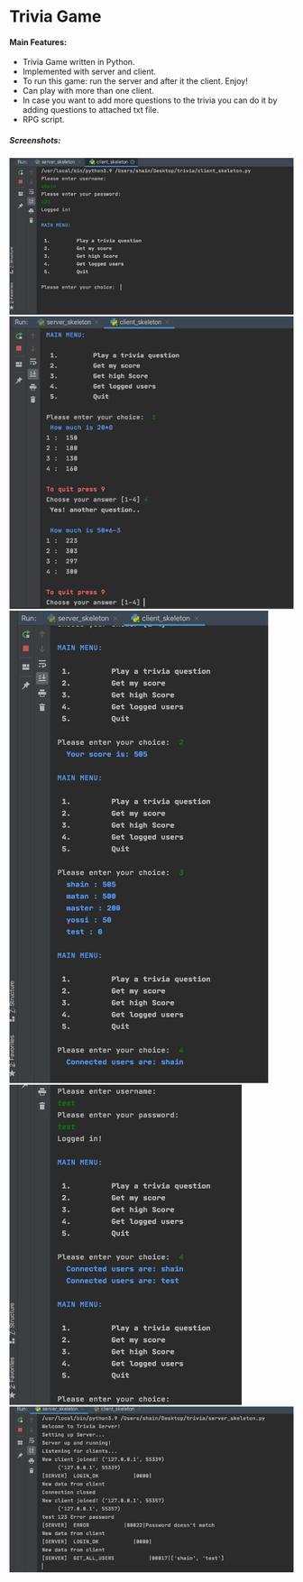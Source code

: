 # Trivia Game

#### Main Features:
* Trivia Game written in Python.
* Implemented with server and client.
* To run this game: run the server and after it the client. Enjoy!
* Can play with more than one client.
* In case you want to add more questions to the trivia you can do it by adding questions to attached txt file.
* RPG script.



##### Screenshots:
![alt text](https://github.com/ShainHaroni/Trivia/blob/main/Trivia/screenshots/client1.png)
![alt text](https://github.com/ShainHaroni/Trivia/blob/main/Trivia/screenshots/client2.png)
![alt text](https://github.com/ShainHaroni/Trivia/blob/main/Trivia/screenshots/client3.png)
![alt text](https://github.com/ShainHaroni/Trivia/blob/main/Trivia/screenshots/client4.png)
![alt text](https://github.com/ShainHaroni/Trivia/blob/main/Trivia/screenshots/server1.png)




